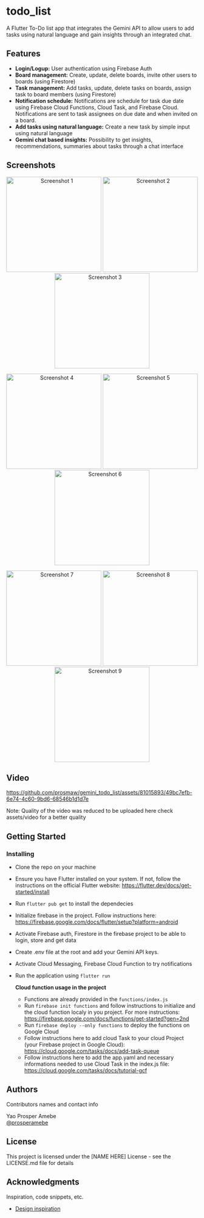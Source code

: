 # todo_list

A Flutter To-Do list app that integrates the Gemini API to allow users to add tasks using natural language and gain insights through an integrated chat.

## Features

  - **Login/Logup:** User authentication using Firebase Auth 
  - **Board management:** Create, update, delete boards, invite other users to  boards (using Firestore)
  - **Task management:** Add tasks, update, delete tasks on boards, assign task to board members (using Firestore)
  - **Notification schedule:** Notifications are schedule for task due date using Firebase Cloud Functions,
      Cloud Task, and Firebase Cloud. Notifications are sent to task assignees on due date and when invited on a board.
  - **Add tasks using natural language:** Create a new task by simple input using natural language
  - **Gemini chat based insights:** Possibility to get insights, recommendations, summaries about tasks through a chat interface

## Screenshots
<p align="center">
  <img src="https://github.com/prosmaw/gemini_todo_list/blob/main/assets/images/home_page1.png" alt="Screenshot 1" width="250"/>
  <img src="https://github.com/prosmaw/gemini_todo_list/blob/main/assets/images/home_board.png" alt="Screenshot 2" width="250"/>
  <img src="https://github.com/prosmaw/gemini_todo_list/blob/main/assets/images/gen_input.png" alt="Screenshot 3" width="250"/>
</p>
<p align="center">
  <img src="https://github.com/prosmaw/gemini_todo_list/blob/main/assets/images/chat1.png" alt="Screenshot 4" width="250"/>
  <img src="https://github.com/prosmaw/gemini_todo_list/blob/main/assets/images/chat2.png" alt="Screenshot 5" width="250"/>
  <img src="https://github.com/prosmaw/gemini_todo_list/blob/main/assets/images/chat3.png" alt="Screenshot 6" width="250"/>
</p>
<p align="center">
  <img src="https://github.com/prosmaw/gemini_todo_list/blob/main/assets/images/notif_page.png" alt="Screenshot 7" width="250"/>
  <img src="https://github.com/prosmaw/gemini_todo_list/blob/main/assets/images/task_details.png" alt="Screenshot 8" width="250"/>
  <img src="https://github.com/prosmaw/gemini_todo_list/blob/main/assets/images/task_creation.png" alt="Screenshot 9" width="250"/>
</p>

## Video

  https://github.com/prosmaw/gemini_todo_list/assets/81015893/49bc7efb-6e74-4c60-9bd6-68546b1d1d7e
  
 Note: Quality of the video was reduced to be uploaded here check assets/video for a better quality
## Getting Started

### Installing

* Clone the repo on your machine
* Ensure you have Flutter installed on your system. If not, follow the instructions on the official Flutter website: https://flutter.dev/docs/get-started/install
* Run ```flutter pub get``` to install the dependecies
* Initialize firebase in the project. Follow instructions here: https://firebase.google.com/docs/flutter/setup?platform=android
* Activate Firebase auth, Firestore in the firebase project to be able to login, store and get data
* Create .env file at the root and add your Gemini API keys.
* Activate Cloud Messaging, Firebase Cloud Function to try notifications
* Run the application using ```flutter run```

  **Cloud function usage in the project**
  - Functions are already provided in the ```functions/index.js``` 
  - Run ```firebase init functions``` and follow instructions to initialize and the cloud function localy in you project. For more instructions: https://firebase.google.com/docs/functions/get-started?gen=2nd
  - Run ```firebase deploy --only functions``` to deploy the functions on Google Cloud
  - Follow instructions here to add cloud Task to your cloud Project (your Firebase project in Google Cloud): https://cloud.google.com/tasks/docs/add-task-queue
  - Follow instructions here to add the app.yaml and necessary informations needed to use Cloud Task in the index.js file: https://cloud.google.com/tasks/docs/tutorial-gcf  


## Authors

Contributors names and contact info

 Yao Prosper Amebe  
 [@prosperamebe](https://www.linkedin.com/in/prosper-amebe/)

## License

This project is licensed under the [NAME HERE] License - see the LICENSE.md file for details

## Acknowledgments

Inspiration, code snippets, etc.
* [Design inspiration](https://dribbble.com/shots/20166390--29-Mobile-App-Concept)

